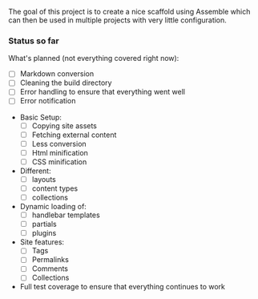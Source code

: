 The goal of this project is to create a nice scaffold using Assemble which can then be used in multiple projects with very little configuration.

### Status so far
What's planned (not everything covered right now):

- [ ] Markdown conversion
- [ ] Cleaning the build directory
- [ ] Error handling to ensure that everything went well
- [ ] Error notification
- Basic Setup:
	- [ ] Copying site assets
	- [ ] Fetching external content
	- [ ] Less conversion
	- [ ] Html minification
	- [ ] CSS minification
- Different:
	- [ ] layouts
	- [ ] content types
	- [ ] collections
- Dynamic loading of:
	- [ ] handlebar templates
	- [ ] partials
	- [ ] plugins
- Site features:
	- [ ] Tags
	- [ ] Permalinks
	- [ ] Comments
	- [ ] Collections
- Full test coverage to ensure that everything continues to work
